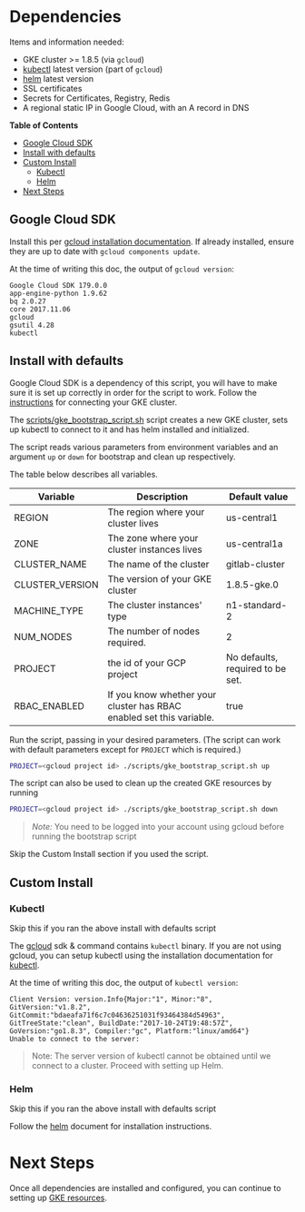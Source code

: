 # Dependencies

Items and information needed:
- GKE cluster >= 1.8.5 (via `gcloud`)
- [kubectl][] latest version (part of `gcloud`)
- [helm][] latest version
- SSL certificates
- Secrets for Certificates, Registry, Redis
- A regional static IP in Google Cloud, with an A record in DNS

**Table of Contents**

- [Google Cloud SDK](#google-cloud-sdk)
- [Install with defaults](#install-with-defaults)
- [Custom Install](#custom-install)
  * [Kubectl](#kubectl)
  * [Helm](#helm)
- [Next Steps](#next-steps)

## Google Cloud SDK

Install this per [gcloud installation documentation][gcloud-install].
If already installed, ensure they are up to date with `gcloud components update`.

At the time of writing this doc, the output of `gcloud version`:

```
Google Cloud SDK 179.0.0
app-engine-python 1.9.62
bq 2.0.27
core 2017.11.06
gcloud
gsutil 4.28
kubectl
```

## Install with defaults

Google Cloud SDK is a dependency of this script, you will have to make sure it is set up correctly in order for the script to work. Follow the [instructions](../helm/README.md#connect-to-the-cluster) for connecting your GKE cluster.

The [scripts/gke_bootstrap_script.sh](../../scripts/gke_bootstrap_script.sh) script creates a new GKE cluster, sets up kubectl to connect to it and has helm installed and initialized.

The script reads various parameters from environment variables and an argument `up` or `down` for bootstrap and clean up respectively.

The table below describes all variables.

| Variable        | Description                                                          | Default value                    |
|-----------------|----------------------------------------------------------------------|----------------------------------|
| REGION          | The region where your cluster lives                                  | us-central1                      |
| ZONE            | The zone where your cluster instances lives                          | us-central1a                     |
| CLUSTER_NAME    | The name of the cluster                                              | gitlab-cluster                   |
| CLUSTER_VERSION | The version of your GKE cluster                                      | 1.8.5-gke.0                      |
| MACHINE_TYPE    | The cluster instances' type                                          | n1-standard-2                    |
| NUM_NODES       | The number of nodes required.                                        | 2                                |
| PROJECT         | the id of your GCP project                                           | No defaults, required to be set. |
| RBAC_ENABLED    | If you know whether your cluster has RBAC enabled set this variable. | true                             |

Run the script, passing in your desired parameters. (The script can work with default parameters except for `PROJECT` which is required.)

```bash
PROJECT=<gcloud project id> ./scripts/gke_bootstrap_script.sh up
```

The script can also be used to clean up the created GKE resources by running

```bash
PROJECT=<gcloud project id> ./scripts/gke_bootstrap_script.sh down
```
> *Note:* You need to be logged into your account using gcloud before running the bootstrap script

 Skip the Custom Install section if you used the script.

## Custom Install

### Kubectl

Skip this if you ran the above install with defaults script

The [gcloud][] sdk & command contains `kubectl` binary. If you are not using gcloud,
you can setup kubectl using the installation documentation for [kubectl][].

At the time of writing this doc, the output of `kubectl version`:

```
Client Version: version.Info{Major:"1", Minor:"8", GitVersion:"v1.8.2", GitCommit:"bdaeafa71f6c7c04636251031f93464384d54963", GitTreeState:"clean", BuildDate:"2017-10-24T19:48:57Z", GoVersion:"go1.8.3", Compiler:"gc", Platform:"linux/amd64"}
Unable to connect to the server:
```

> Note: The server version of kubectl cannot be obtained until we connect to a
cluster. Proceed with setting up Helm.

### Helm

Skip this if you ran the above install with defaults script

Follow the [helm][] document for installation instructions.

# Next Steps

Once all dependencies are installed and configured, you can continue to setting up
[GKE resources](resources.md).

[gcloud]: https://cloud.google.com/sdk/gcloud/
[gcloud-install]: https://cloud.google.com/sdk/docs/quickstarts
[kubectl]: https://kubernetes.io/docs/tasks/tools/install-kubectl/
[helm]: ../helm/README.md
